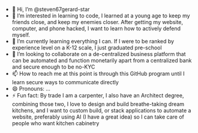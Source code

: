 - 👋 Hi, I’m @steven67gerard-star
- 👀 I’m interested in learning to code, I learned at a young age to keep my friends close, and keep my enemies closer. After getting my website, computer, and phone hacked, I want to learn how to actively defend myself.
- 🌱 I’m currently learning everything I can. If I were to be ranked by experience level on a K-12 scale, I just graduated pre-school
- 💞️ I’m looking to collaborate on a de-centralized business platform that can be automated and function monetarily apart from a centralized bank and secure enough to be no-KYC
- 📫 How to reach me at this point is through this GitHub program until I learn secure ways to communicate directly
- 😄 Pronouns: ...
- ⚡ Fun fact: By trade I am a carpenter, I also have an Architect degree, combining those two, I love to design and build breathe-taking dream kitchens, and I want to custom build, or stack applications to automate a website, preferably using AI (I have a great idea) so I can take care of people who want kitchen cabinetry

<!---
steven67gerard-star/steven67gerard-star is a ✨ special ✨ repository because its `README.md` (this file) appears on your GitHub profile.
You can click the Preview link to take a look at your changes.
--->
